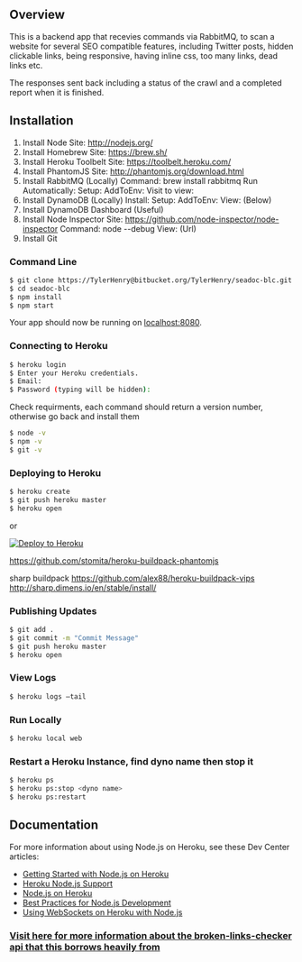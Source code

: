 ## Overview

This is a backend app that recevies commands via RabbitMQ, to scan a website for several SEO compatible features, including Twitter posts, hidden clickable links, being responsive, having inline css, too many links, dead links etc.

The responses sent back including a status of the crawl and a completed report when it is finished.

## Installation

1. Install Node
    Site: http://nodejs.org/
2. Install Homebrew
    Site: https://brew.sh/
3. Install Heroku Toolbelt
    Site: https://toolbelt.heroku.com/
3. Install PhantomJS
    Site: http://phantomjs.org/download.html
4. Install RabbitMQ (Locally)
    Command: brew install rabbitmq
    Run Automatically:
    Setup:
    AddToEnv:
    Visit to view:
5. Install DynamoDB (Locally)
    Install:
    Setup:
    AddToEnv:
    View: (Below)
6. Install DynamoDB Dashboard (Useful)
7. Install Node Inspector
    Site: https://github.com/node-inspector/node-inspector
    Command: node --debug
    View: (Url)
8. Install Git


### Command Line

```sh
$ git clone https://TylerHenry@bitbucket.org/TylerHenry/seadoc-blc.git # or clone your own fork
$ cd seadoc-blc
$ npm install
$ npm start
```

Your app should now be running on [localhost:8080](http://localhost:8080/).

### Connecting to Heroku

```sh
$ heroku login
$ Enter your Heroku credentials.
$ Email:
$ Password (typing will be hidden):
```

Check requirments, each command should return a version number, otherwise go back and install them

```sh
$ node -v
$ npm -v
$ git -v
```

### Deploying to Heroku

```sh
$ heroku create
$ git push heroku master
$ heroku open
```
or

[![Deploy to Heroku](https://www.herokucdn.com/deploy/button.png)](https://heroku.com/deploy)


https://github.com/stomita/heroku-buildpack-phantomjs

sharp buildpack
https://github.com/alex88/heroku-buildpack-vips
http://sharp.dimens.io/en/stable/install/


### Publishing Updates

```sh
$ git add .
$ git commit -m "Commit Message"
$ git push heroku master
$ heroku open
```

### View Logs

```sh
$ heroku logs —tail
```

### Run Locally

```sh
$ heroku local web
```

### Restart a Heroku Instance, find dyno name then stop it

```sh
$ heroku ps
$ heroku ps:stop <dyno name>
$ heroku ps:restart
```

## Documentation

For more information about using Node.js on Heroku, see these Dev Center articles:

- [Getting Started with Node.js on Heroku](https://devcenter.heroku.com/articles/getting-started-with-nodejs)
- [Heroku Node.js Support](https://devcenter.heroku.com/articles/nodejs-support)
- [Node.js on Heroku](https://devcenter.heroku.com/categories/nodejs)
- [Best Practices for Node.js Development](https://devcenter.heroku.com/articles/node-best-practices)
- [Using WebSockets on Heroku with Node.js](https://devcenter.heroku.com/articles/node-websockets)

### [Visit here for more information about the broken-links-checker api that this borrows heavily from](https://davidwalsh.name/broken-link-checker)






<!-- Didnt use https://github.com/bobbus/image-optim-buildpack -->
